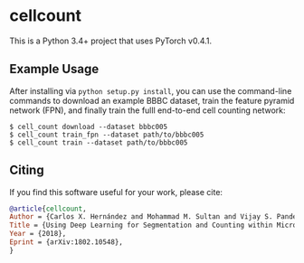 # cellcount

This is a Python 3.4+ project that uses PyTorch v0.4.1.

## Example Usage

After installing via `python setup.py install`, you can use the command-line commands to download an example BBBC dataset, train the feature pyramid network (FPN), and finally train the fulll end-to-end cell counting network:

```
$ cell_count download --dataset bbbc005
$ cell_count train_fpn --dataset path/to/bbbc005
$ cell_count train --dataset path/to/bbbc005
```

## Citing

If you find this software useful for your work, please cite:

```bibtex
@article{cellcount,
Author = {Carlos X. Hernández and Mohammad M. Sultan and Vijay S. Pande},
Title = {Using Deep Learning for Segmentation and Counting within Microscopy Data},
Year = {2018},
Eprint = {arXiv:1802.10548},
}
```
